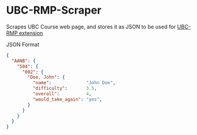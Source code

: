 # UBC-RMP-Scraper

Scrapes UBC Course web page, and stores it as JSON to be used for [UBC-RMP extension](https://github.com/jumbosushi/ubc-rmp)

JSON Format
```json
{
  "AANB": {
    "504": {
      "002": {
        "Doe, John": {
          "name":             "John Doe",
          "difficulty":       3.5,
          "overall":          4,
          "would_take_again": "yes",
        }
      }
    }
  }
}
```

